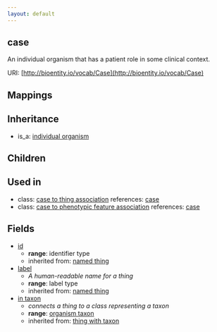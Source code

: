 ```yaml
---
layout: default
---
```


## case


An individual organism that has a patient role in some clinical context.

URI: [http://bioentity.io/vocab/Case](http://bioentity.io/vocab/Case)
## Mappings


## Inheritance

 *  is_a: [individual organism](IndividualOrganism.html)

## Children


## Used in

 *  class: [case to thing association](CaseToThingAssociation.html) references: [case](Case.html)
 *  class: [case to phenotypic feature association](CaseToPhenotypicFeatureAssociation.html) references: [case](Case.html)

## Fields

 * [id](id.html)
    * __range__: identifier type
    * inherited from: [named thing](NamedThing.html)
 * [label](label.html)
    * _A human-readable name for a thing_
    * __range__: label type
    * inherited from: [named thing](NamedThing.html)
 * [in taxon](in_taxon.html)
    * _connects a thing to a class representing a taxon_
    * __range__: [organism taxon](OrganismTaxon.html)
    * inherited from: [thing with taxon](ThingWithTaxon.html)
